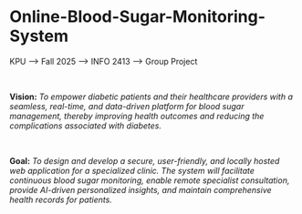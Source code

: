 # Online-Blood-Sugar-Monitoring-System
<p>KPU --> Fall 2025 --> INFO 2413 --> Group Project</p>
<br>
<p><b>Vision:</b> <i>To empower diabetic patients and their healthcare providers with a seamless, real-time, and data-driven platform for blood sugar management, thereby improving health outcomes and reducing the complications associated with diabetes.</i></p>
<br>
<p><b>Goal:</b> <i>To design and develop a secure, user-friendly, and locally hosted web application for a specialized clinic. The system will facilitate continuous blood sugar monitoring, enable remote specialist consultation, provide AI-driven personalized insights, and maintain comprehensive health records for patients.</i></p>
